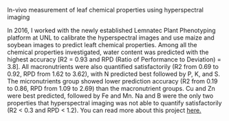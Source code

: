 In-vivo measurement of leaf chemical properties using hyperspectral imaging

In 2016, I worked with the newly established Lemnatec Plant Phenotyping platform at UNL to calibrate the
hyperspectral images and use maize and soybean images to predict leaft chemical properties. Among all the chemical properties investigated, water content was predicted with the highest accuracy
 [R2 = 0.93 and RPD (Ratio of Performance to Deviation) = 3.8]. All macronutrients were also quantified 
 satisfactorily (R2 from 0.69 to 0.92, RPD from 1.62 to 3.62), with N predicted best followed by P, K, and S. 
 The micronutrients group showed lower prediction accuracy (R2 from 0.19 to 0.86, RPD from 1.09 to 2.69) than 
 the macronutrient groups. Cu and Zn were best predicted, followed by Fe and Mn. Na and B were the only two 
 properties that hyperspectral imaging was not able to quantify satisfactorily (R2 < 0.3 and RPD < 1.2). You can 
 read more about this project [here.](!https://www.frontiersin.org/articles/10.3389/fpls.2017.01348/full)